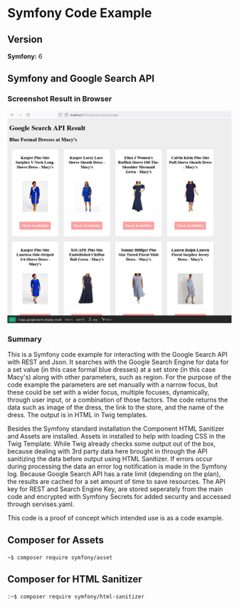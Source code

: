 # Symfony Code Example

## Version

**Symfony:** 6

## Symfony and Google Search API

### Screenshot Result in Browser

![alt text](screenshot_code_example_symfony.png)

### Summary 

This is a Symfony code example for interacting with the Google Search API with REST and Json. 
It searches with the Google Search Engine for data for a set value (in this case formal blue dresses) at a set store (in this case Macy's) along with other parameters, such as region. For the purpose of the code example the parameters are set manually with a narrow focus, but these could be set with a wider focus, multiple focuses, dynamically,  through user input, or a combination of those factors. The code returns the data such as image of the dress, the link to the store, and the name of the dress. The output is in  HTML in Twig templates. 

Besides the Symfony standard installation the Component HTML Sanitizer and Assets are installed. Assets in installed to help with loading CSS in the Twig Template. While Twig already checks some output out of the box, because dealing with 3rd party data here brought in through the API sanitizing the data before output using HTML Sanitizer. If errors occur during processing the data an error log notification is made in the Symfony log. Because Google Search API has a rate limit (depending on the plan), the results are cached for a set amount of time to save resources. The API key for REST and Search Engine Key, are stored seperately from the main code and encrypted with Symfony Secrets for added security and accessed through servises.yaml.


This code is a proof of concept which intended use is as a code example. 

## Composer for Assets

```
~$ composer require symfony/asset
```

## Composer for HTML Sanitizer

```
:~$ composer require symfony/html-sanitizer
```

